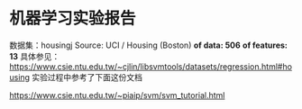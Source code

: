 # 机器学习实验报告
数据集：housingj
Source: UCI / Housing (Boston)
**of data: 506**
**of features: 13**
具体参见：https://www.csie.ntu.edu.tw/~cjlin/libsvmtools/datasets/regression.html#housing
实验过程中参考了下面这份文档

https://www.csie.ntu.edu.tw/~piaip/svm/svm_tutorial.html
